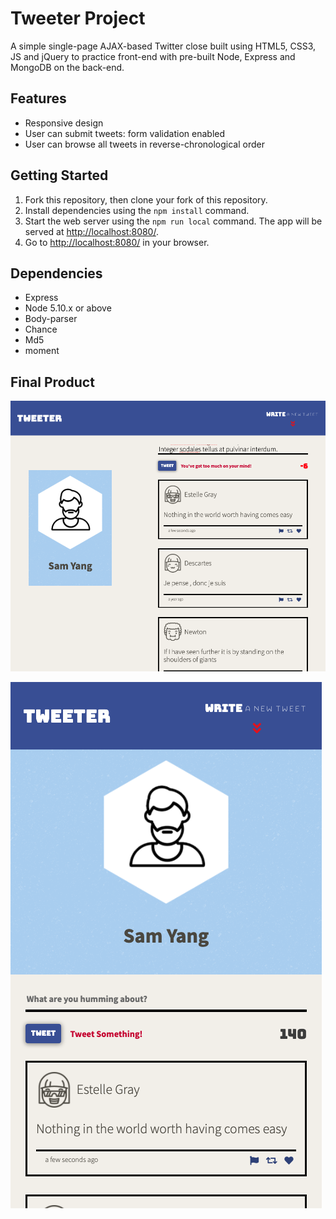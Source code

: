 # Tweeter Project

A simple single-page AJAX-based Twitter close built using HTML5, CSS3, JS and jQuery to practice front-end with pre-built Node, Express and MongoDB on the back-end.

## Features

- Responsive design
- User can submit tweets: form validation enabled
- User can browse all tweets in reverse-chronological order

## Getting Started

1. Fork this repository, then clone your fork of this repository.
2. Install dependencies using the `npm install` command.
3. Start the web server using the `npm run local` command. The app will be served at <http://localhost:8080/>.
4. Go to <http://localhost:8080/> in your browser.

## Dependencies

- Express
- Node 5.10.x or above
- Body-parser
- Chance
- Md5
- moment

## Final Product

!["screenshot of desktop page"](https://github.com/super8989/tweeter/blob/master/docs/desktop.png?raw=true)

!["screenshot of mobile page"](https://github.com/super8989/tweeter/blob/master/docs/mobile.png?raw=true)
